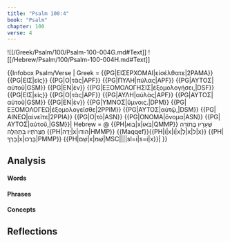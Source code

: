 ```yaml
---
title: "Psalm 100:4"
book: "Psalm"
chapter: 100
verse: 4
---
```

![[/Greek/Psalm/100/Psalm-100-004G.md#Text]]
![[/Hebrew/Psalm/100/Psalm-100-004H.md#Text]]

{{Infobox Psalm/Verse |
  Greek = {{PG|ΕΙΣΕΡΧΟΜΑΙ|εἰσέλθατε|2PAMA}} {{PG|ΕΙΣ|εἰς}} {{PG|Ο|τὰς|APF}} {{PG|ΠΥΛΗ|πύλας|APF}} {{PG|ΑΥΤΟΣ|αὐτοῦ|GSM}} {{PG|ΕΝ|ἐν}} {{PG|ΕΞΟΜΟΛΟΓΗΣΙΣ|ἐξομολογήσει,|DSF}} {{PG|ΕΙΣ|εἰς}} {{PG|Ο|τὰς|APF}} {{PG|ΑΥΛΗ|αὐλὰς|APF}} {{PG|ΑΥΤΟΣ|αὐτοῦ|GSM}} {{PG|ΕΝ|ἐν}} {{PG|ΥΜΝΟΣ|ὕμνοις.|DPM}} {{PG|ΕΞΟΜΟΛΟΓΕΩ|ἐξομολογεῖσθε|2PPIM}} {{PG|ΑΥΤΟΣ|αὐτῷ,|DSM}} {{PG|ΑΙΝΕΩ|αἰνεῖτε|2PPIA}} {{PG|Ο|τὸ|ASN}} {{PG|ΟΝΟΜΑ|ὄνομα|ASN}} {{PG|ΑΥΤΟΣ|αὐτοῦ,|GSM}}|
  Hebrew = @
{{PH|בּוֹא|x|בֹּאוּ|QMMP}}
שְׁעָרָיו
בְּתוֹדָה
חֲצֵרֹתָיו
בִּתְהִלָּה
{{PH|יָדָה|x|הוֹדוּ|HMMP}}
{{Maqqef}}{{PH|וֹ|x|וֹ|x|לְ|x|ל|x}} {{PH|בָּרַךְ|x|בָּרֲכוּ|PMMP}} {{PH|שֵׁם|x|שְׁמ|MSC||||sl=וֹ|s=וֹ|x}}׃|
}}

## Analysis

#### Words

#### Phrases

#### Concepts

## Reflections
